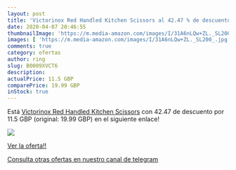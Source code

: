 ```yaml
---
layout: post
title: 'Victorinox Red Handled Kitchen Scissors al 42.47 % de descuento'
date: 2020-04-07 20:46:55
thumbnailImage: 'https://m.media-amazon.com/images/I/31A6nLQw+ZL._SL200_.jpg'
images: [ 'https://m.media-amazon.com/images/I/31A6nLQw+ZL._SL200_.jpg' ]
comments: true
category: ofertas
author: ring
slug: B0009XVCT6
description:
actualPrice: 11.5 GBP
comparePrice: 19.99 GBP
inStock: true
---
```


Está [Victorinox Red Handled Kitchen Scissors](https://www.amazon.com/dp/B0009XVCT6/?tag=redken08-20) con 42.47 de descuento por 11.5 GBP (original: 19.99 GBP) en el siguiente enlace!

[![](https://m.media-amazon.com/images/I/31A6nLQw+ZL._SL200_.jpg)](https://www.amazon.com/dp/B0009XVCT6/?tag=redken08-20)

[Ver la oferta!!](https://www.amazon.com/dp/B0009XVCT6/?tag=redken08-20)

[Consulta otras ofertas en nuestro canal de telegram](https://t.me/s/ofertas25)
